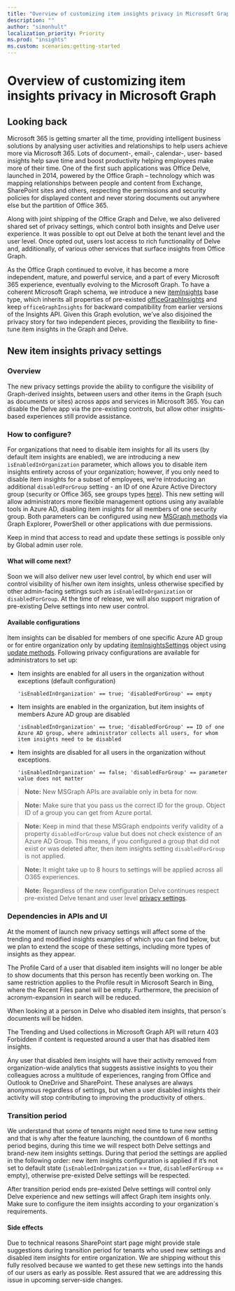 ```yaml
---
title: "Overview of customizing item insights privacy in Microsoft Graph"
description: ""
author: "simonhult"
localization_priority: Priority
ms.prod: "insights"
ms.custom: scenarios:getting-started
---
```


# Overview of customizing item insights privacy in Microsoft Graph

## Looking back

Microsoft 365 is getting smarter all the time, providing intelligent business solutions by analysing user activities and relationships to help users achieve more via Microsoft 365. Lots of document-, email-, calendar-, user- based insights help save time and boost productivity helping employees make more of their time. One of the first such applications was Office Delve, launched in 2014, powered by the Office Graph – technology which was mapping relationships between people and content from Exchange, SharePoint sites and others, respecting the permissions and security policies for displayed content and never storing documents out anywhere else but the partition of Office 365.

Along with joint shipping of the Office Graph and Delve, we also delivered shared set of privacy settings, which control both insights and Delve user experience. It was possible to opt out Delve at both the tenant level and the user level. Once opted out, users lost access to rich functionality of Delve and, additionally, of various other services that surface insights from Office Graph. 

As the Office Graph continued to evolve, it has become a more independent, mature, and powerful service, and a part of every Microsoft 365 experience, eventually evolving to the Microsoft Graph. To have a coherent Microsoft Graph schema, we introduce a new [itemInsights](/graph/api/resources/itemInsights?view=graph-rest-beta) base type, which inherits all properties of pre-existed [officeGraphInsights](/graph/api/resources/officegraphinsights?view=graph-rest-beta) and keep `officeGraphInsights` for backward compatibility from earlier versions of the Insights API. Given this Graph evolution, we’ve also disjoined the privacy story for two independent pieces, providing the flexibility to fine-tune item insights in the Graph and Delve. 


## New item insights privacy settings

### Overview
The new privacy settings provide the ability to configure the visibility of Graph-derived insights, between users and other items in the Graph (such as documents or sites) across apps and services in Microsoft 365. You can disable the Delve app via the pre-existing controls, but allow other insights-based experiences still provide assistance.

### How to configure?
For organizations that need to disable item insights for all its users (by default item insights are enabled), we are introducing a new `isEnabledInOrganization` parameter, which allows you to disable item insights entirety across of your organization; however, if you only need to disable item insights for a subset of employees, we’re introducing an additional `disabledForGroup` setting - an ID of one Azure Active Directory group (security or Office 365, see groups types [here](/azure/active-directory/fundamentals/active-directory-groups-create-azure-portal?view=graph-rest-beta)). This new setting will allow administrators more flexible management options using any available tools in Azure AD, disabling item insights for all members of one security group. Both parameters can be configured using new [MSGraph methods](/graph/api/iteminsightssettings-update?view=graph-rest-beta) via Graph Explorer, PowerShell or other applications with due permissions.

Keep in mind that access to read and update these settings is possible only by Global admin user role. 

#### What will come next?
Soon we will also deliver new user level control, by which end user will control visibility of his/her own item insights, unless otherwise specified by other admin-facing settings such as `isEnabledInOrganization` or `disabledForGroup`. At the time of release, we will also support migration of pre-existing Delve settings into new user control.

#### Available configurations
Item insights can be disabled for members of one specific Azure AD group or for entire organization only by updating [itemInsightsSettings](/graph/api/resources/itemInsightsSettings?view=graph-rest-beta) object using [update methods](/graph/api/iteminsightssettings-update?view=graph-rest-beta). 
Following privacy configurations are available for administrators to set up:
- Item insights are enabled for all users in the organization without exceptions (default configuration)
  <!-- { "blockType": "ignored" } -->
  
  `'isEnabledInOrganization' == true; 'disabledForGroup' == empty`
- Item insights are enabled in the organization, but item insights of members Azure AD group are disabled
  <!-- { "blockType": "ignored" } -->
  
  `'isEnabledInOrganization' == true; 'disabledForGroup' == ID of one Azure AD group, where administrator collects all users, for whom item insights need to be disabled`
- Item insights are disabled for all users in the organization without exceptions.
  <!-- { "blockType": "ignored" } -->
  
  `'isEnabledInOrganization' == false; 'disabledForGroup' == parameter value does not matter`

>**Note:** New MSGraph APIs are available only in beta for now. 

>**Note:** Make sure that you pass us the correct ID for the group. Object ID of a group you can get from Azure portal. 

>**Note:** Keep in mind that these MSGraph endpoints verify validity of a property `disabledForGroup` value but does not check existence of an Azure AD Group. This means, if you configured a group that did not exist or was deleted after, then item insights setting `disabledForGroup` is not applied.

>**Note:** It might take up to 8 hours to settings will be applied across all O365 experiences. 

>**Note:** Regardless of the new configuration Delve continues respect pre-existed Delve tenant and user level [privacy settings](/sharepoint/delve-for-office-365-admins#control-access-to-delve-and-related-features?view=graph-rest-beta). 


### Dependencies in APIs and UI
At the moment of launch new privacy settings will affect some of the trending and modified insights examples of which you can find below, but we plan to extend the scope of these settings, including more types of insights as they appear. 

The Profile Card of a user that disabled item insights will no longer be able to show documents that this person has recently been working on. The same restriction applies to the Profile result in Microsoft Search in Bing, where the Recent Files panel will be empty. Furthermore, the precision of acronym-expansion in search will be reduced.

When looking at a person in Delve who disabled item insights, that person´s documents will be hidden. 

The Trending and Used collections in Microsoft Graph API will return 403 Forbidden if content is requested around a user that has disabled item insights.

Any user that disabled item insights will have their activity removed from organization-wide analytics that suggests assistive insights to you their colleagues across a multitude of experiences, ranging from Office and Outlook to OneDrive and SharePoint. These analyses are always anonymous regardless of settings, but when a user disabled insights their activity will stop contributing to improving the productivity of others.


### Transition period
We understand that some of tenants might need time to tune new setting and that is why after the feature launching, the countdown of 6 months period begins, during this time we will respect both Delve settings and brand-new item insights settings. During that period the settings are applied in the following order: new item insights configuration is applied if it’s not set to default state (`isEnabledInOrganization` == true, `disabledForGroup` == empty), otherwise pre-existed Delve settings will be respected.   

After transition period ends pre-existed Delve settings will control only Delve experience and new settings will affect Graph item insights only. Make sure to configure the item insights according to your organization´s requirements.


#### Side effects
Due to technical reasons SharePoint start page might provide stale suggestions during transition period for tenants who used new settings and disabled item insights for entire organization. We are shipping without this fully resolved because we wanted to get these new settings into the hands of our users as early as possible. Rest assured that we are addressing this issue in upcoming server-side changes. 

